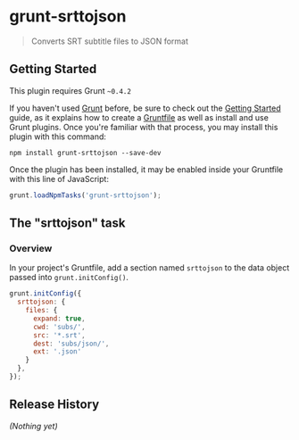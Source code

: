# grunt-srttojson

> Converts SRT subtitle files to JSON format

## Getting Started
This plugin requires Grunt `~0.4.2`

If you haven't used [Grunt](http://gruntjs.com/) before, be sure to check out the [Getting Started](http://gruntjs.com/getting-started) guide, as it explains how to create a [Gruntfile](http://gruntjs.com/sample-gruntfile) as well as install and use Grunt plugins. Once you're familiar with that process, you may install this plugin with this command:

```shell
npm install grunt-srttojson --save-dev
```

Once the plugin has been installed, it may be enabled inside your Gruntfile with this line of JavaScript:

```js
grunt.loadNpmTasks('grunt-srttojson');
```

## The "srttojson" task

### Overview
In your project's Gruntfile, add a section named `srttojson` to the data object passed into `grunt.initConfig()`.

```js
grunt.initConfig({
  srttojson: {
    files: {
      expand: true,
      cwd: 'subs/',
      src: '*.srt',
      dest: 'subs/json/',
      ext: '.json'
    }
  },
});
```

## Release History
_(Nothing yet)_
